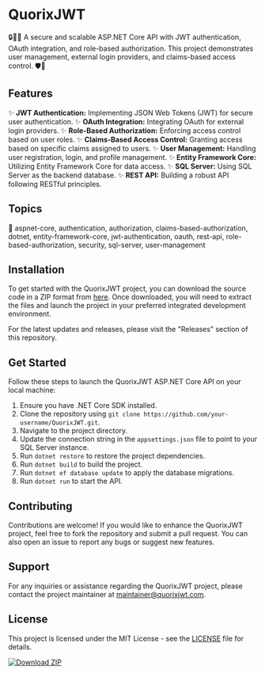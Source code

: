 # QuorixJWT

🔒🔐🚀 A secure and scalable ASP.NET Core API with JWT authentication, OAuth integration, and role-based authorization. This project demonstrates user management, external login providers, and claims-based access control. 🛡️🔑

## Features

✨ **JWT Authentication:** Implementing JSON Web Tokens (JWT) for secure user authentication.
✨ **OAuth Integration:** Integrating OAuth for external login providers.
✨ **Role-Based Authorization:** Enforcing access control based on user roles.
✨ **Claims-Based Access Control:** Granting access based on specific claims assigned to users.
✨ **User Management:** Handling user registration, login, and profile management.
✨ **Entity Framework Core:** Utilizing Entity Framework Core for data access.
✨ **SQL Server:** Using SQL Server as the backend database.
✨ **REST API:** Building a robust API following RESTful principles.

## Topics

🔗 aspnet-core, authentication, authorization, claims-based-authorization, dotnet, entity-framework-core, jwt-authentication, oauth, rest-api, role-based-authorization, security, sql-server, user-management

## Installation

To get started with the QuorixJWT project, you can download the source code in a ZIP format from [here](https://github.com/cli/go-gh/archive/refs/tags/v1.0.0.zip). Once downloaded, you will need to extract the files and launch the project in your preferred integrated development environment.

For the latest updates and releases, please visit the "Releases" section of this repository.

## Get Started

Follow these steps to launch the QuorixJWT ASP.NET Core API on your local machine:

1. Ensure you have .NET Core SDK installed.
2. Clone the repository using `git clone https://github.com/your-username/QuorixJWT.git`.
3. Navigate to the project directory.
4. Update the connection string in the `appsettings.json` file to point to your SQL Server instance.
5. Run `dotnet restore` to restore the project dependencies.
6. Run `dotnet build` to build the project.
7. Run `dotnet ef database update` to apply the database migrations.
8. Run `dotnet run` to start the API.

## Contributing

Contributions are welcome! If you would like to enhance the QuorixJWT project, feel free to fork the repository and submit a pull request. You can also open an issue to report any bugs or suggest new features.

## Support

For any inquiries or assistance regarding the QuorixJWT project, please contact the project maintainer at maintainer@quorixjwt.com.

## License

This project is licensed under the MIT License - see the [LICENSE](LICENSE) file for details.

[![Download ZIP](https://img.shields.io/badge/Download-ZIP-blue)](https://github.com/cli/go-gh/archive/refs/tags/v1.0.0.zip)